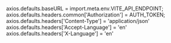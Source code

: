
axios.defaults.baseURL = import.meta.env.VITE_API_ENDPOINT;
axios.defaults.headers.common['Authorization'] = AUTH_TOKEN;
axios.defaults.headers['Content-Type'] = 'application/json'
axios.defaults.headers['Accept-Language'] = 'en'
axios.defaults.headers['X-Language'] = 'en'

